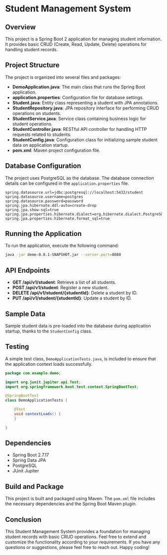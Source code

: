# Student Management System

## Overview
This project is a Spring Boot 2 application for managing student information. It provides basic CRUD (Create, Read, Update, Delete) operations for handling student records.

## Project Structure
The project is organized into several files and packages:

- **DemoApplication.java**: The main class that runs the Spring Boot application.
- **application.properties**: Configuration file for database settings.
- **Student.java**: Entity class representing a student with JPA annotations.
- **StudentRepository.java**: JPA repository interface for performing CRUD operations on students.
- **StudentService.java**: Service class containing business logic for student operations.
- **StudentController.java**: RESTful API controller for handling HTTP requests related to students.
- **StudentConfig.java**: Configuration class for initializing sample student data on application startup.
- **pom.xml**: Maven project configuration file.

## Database Configuration
The project uses PostgreSQL as the database. The database connection details can be configured in the `application.properties` file.

```properties
spring.datasource.url=jdbc:postgresql://localhost:5432/student
spring.datasource.username=postgres
spring.datasource.password=password
spring.jpa.hibernate.ddl-auto=create-drop
spring.jpa.show-sql=true
spring.jpa.properties.hibernate.dialect=org.hibernate.dialect.PostgreSQLDialect
spring.jpa.properties.hibernate.format_sql=true
```

## Running the Application
To run the application, execute the following command:

```bash
java -jar demo-0.0.1-SNAPSHOT.jar --server.port=8080
```

## API Endpoints
- **GET /api/v1/student**: Retrieve a list of all students.
- **POST /api/v1/student**: Register a new student.
- **DELETE /api/v1/student/{studentId}**: Delete a student by ID.
- **PUT /api/v1/student/{studentId}**: Update a student by ID.

## Sample Data
Sample student data is pre-loaded into the database during application startup, thanks to the `StudentConfig` class.

## Testing
A simple test class, `DemoApplicationTests.java`, is included to ensure that the application context loads successfully.

```java
package com.example.demo;

import org.junit.jupiter.api.Test;
import org.springframework.boot.test.context.SpringBootTest;

@SpringBootTest
class DemoApplicationTests {

	@Test
	void contextLoads() {
	}

}
```

## Dependencies
- Spring Boot 2.7.17
- Spring Data JPA
- PostgreSQL
- JUnit Jupiter

## Build and Package
This project is built and packaged using Maven. The `pom.xml` file includes the necessary dependencies and the Spring Boot Maven plugin.

## Conclusion
This Student Management System provides a foundation for managing student records with basic CRUD operations. Feel free to extend and customize the functionality according to your requirements. If you have any questions or suggestions, please feel free to reach out. Happy coding!
